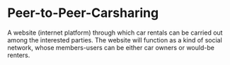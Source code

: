# Peer-to-Peer-Carsharing

A website (internet platform) through
which car rentals can be carried out among the interested parties. The website will
function as a kind of social network, whose members-users can be either car owners
or would-be renters.
